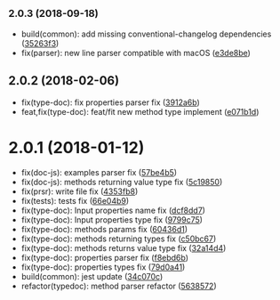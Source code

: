## <small>2.0.3 (2018-09-18)</small>

* build(common): add missing conventional-changelog dependencies ([35263f3](https://github.com/akveo/doc-prsr/commit/35263f3))
* fix(parser): new line parser compatible with macOS ([e3de8be](https://github.com/akveo/doc-prsr/commit/e3de8be))



<a name="2.0.2"></a>
## 2.0.2 (2018-02-06)

* fix(type-doc): fix properties parser fix ([3912a6b](https://github.com/akveo/doc-prsr/commit/3912a6b))
* feat,fix(type-doc): feat/fit new method type implement ([e071b1d](https://github.com/akveo/doc-prsr/commit/e071b1d))


<a name="2.0.1"></a>
# 2.0.1 (2018-01-12)

* fix(doc-js): examples parser fix ([57be4b5](https://github.com/32penkin/doc-tool/commit/57be4b5))
* fix(doc-js): methods returning value type fix ([5c19850](https://github.com/32penkin/doc-tool/commit/5c19850))
* fix(prsr): write file fix ([4353fb8](https://github.com/32penkin/doc-tool/commit/4353fb8))
* fix(tests): tests fix ([66e04b9](https://github.com/32penkin/doc-tool/commit/66e04b9))
* fix(type-doc): Input properties name fix ([dcf8dd7](https://github.com/32penkin/doc-tool/commit/dcf8dd7))
* fix(type-doc): Input properties type fix ([9799c75](https://github.com/32penkin/doc-tool/commit/9799c75))
* fix(type-doc): methods params fix ([60436d1](https://github.com/32penkin/doc-tool/commit/60436d1))
* fix(type-doc): methods returning types fix ([c50bc67](https://github.com/32penkin/doc-tool/commit/c50bc67))
* fix(type-doc): methods returns value type fix ([32a14d4](https://github.com/32penkin/doc-tool/commit/32a14d4))
* fix(type-doc): properties parser fix ([f8ebd6b](https://github.com/32penkin/doc-tool/commit/f8ebd6b))
* fix(type-doc): properties types fix ([79d0a41](https://github.com/32penkin/doc-tool/commit/79d0a41))
* build(common): jest update ([34c070c](https://github.com/32penkin/doc-tool/commit/34c070c))
* refactor(typedoc): method parser refactor ([5638572](https://github.com/32penkin/doc-tool/commit/5638572))



